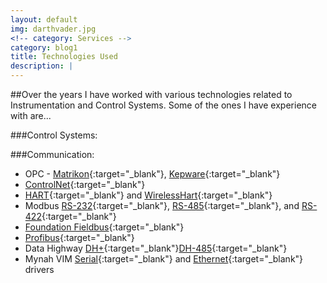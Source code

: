 ```yaml
---
layout: default
img: darthvader.jpg
<!-- category: Services -->
category: blog1
title: Technologies Used
description: |
---
```

##Over the years I have worked with various technologies related to Instrumentation and Control Systems. Some of the ones I have experience with are...

###Control Systems:

###Communication:
* OPC - [Matrikon](http://www.matrikonopc.com/){:target="_blank"}, [Kepware](http://www.kepware.com/){:target="_blank"}
* [ControlNet](http://ab.rockwellautomation.com/Networks-and-Communications/ControlNet-Network){:target="_blank"}
* [HART](http://en.hartcomm.org/){:target="_blank"} and [WirelessHart](http://en.hartcomm.org/main_article/wirelesshart.html){:target="_blank"}
* Modbus [RS-232](http://en.wikipedia.org/wiki/RS-232){:target="_blank"}, [RS-485](http://en.wikipedia.org/wiki/RS-485){:target="_blank"}, and [RS-422](http://en.wikipedia.org/wiki/RS-422){:target="_blank"}
* [Foundation Fieldbus](http://www.fieldbus.org/){:target="_blank"}
* [Profibus](http://www.profibus.com/){:target="_blank"}
* Data Highway [DH+](http://ab.rockwellautomation.com/Networks-and-Communications/Data-Highway-Plus-Network){:target="_blank"}[DH-485](http://ab.rockwellautomation.com/Networks-and-Communications/DH-485-Network){:target="_blank"}
* Mynah VIM [Serial](https://www.mynah.com/product/deltav-serial-drivers){:target="_blank"} and [Ethernet](https://www.mynah.com/product/deltav-industrial-ethernet-drivers){:target="_blank"} drivers